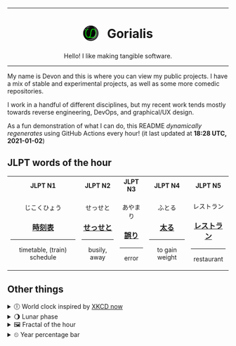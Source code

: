 ***

<h1 align="center">
<sub>
    <img src="readme/resources/avatar.png" height="36">
</sub>
&nbsp;
Gorialis
</h1>
<p align="center">
Hello! I like making tangible software.
</p>

***

My name is Devon and this is where you can view my public projects. I have a mix of stable and experimental projects, as well as some more comedic repositories.

I work in a handful of different disciplines, but my recent work tends mostly towards reverse engineering, DevOps, and graphical/UX design.

As a fun demonstration of what I can do, this README *dynamically regenerates* using GitHub Actions every hour! (it last updated at **18:28 UTC, 2021-01-02**)

<h2>JLPT words of the hour</h2>
<table>
    <tr>
        <th>JLPT N1</th>
        <th>JLPT N2</th>
        <th>JLPT N3</th>
        <th>JLPT N4</th>
        <th>JLPT N5</th>
    </tr>
    <tr>
        <td>
            <p align="center">じこくひょう</p>
            <h3 align="center"><b><a href="https://jisho.org/search/%E6%99%82%E5%88%BB%E8%A1%A8">時刻表</a></b></h3>
            <hr>
            <p align="center">timetable,<wbr> (train) schedule</p>
        </td>
        <td>
            <p align="center">せっせと</p>
            <h3 align="center"><b><a href="https://jisho.org/search/%E3%81%9B%E3%81%A3%E3%81%9B%E3%81%A8">せっせと</a></b></h3>
            <hr>
            <p align="center">busily,<wbr> away</p>
        </td>
        <td>
            <p align="center">あやまり</p>
            <h3 align="center"><b><a href="https://jisho.org/search/%E8%AA%A4%E3%82%8A">誤り</a></b></h3>
            <hr>
            <p align="center">error</p>
        </td>
        <td>
            <p align="center">ふとる</p>
            <h3 align="center"><b><a href="https://jisho.org/search/%E5%A4%AA%E3%82%8B">太る</a></b></h3>
            <hr>
            <p align="center">to gain weight</p>
        </td>
        <td>
            <p align="center">レストラン</p>
            <h3 align="center"><b><a href="https://jisho.org/search/%E3%83%AC%E3%82%B9%E3%83%88%E3%83%A9%E3%83%B3">レストラン</a></b></h3>
            <hr>
            <p align="center">restaurant</p>
        </td>
    </tr>
</table>

<h2>Other things</h2>
<details>
<summary>🕕  World clock inspired by <a href="https://xkcd.com/now">XKCD now</a></summary>

> <img src="generated/now.png" width="512">

</details>
<details>
<summary>🌖 Lunar phase</summary>

The moon is approximately 66.69% through its phase (Waning Gibbous).

</details>
<details>
<summary>&#x1f5bc; Fractal of the hour</summary>

> <img src="generated/fractal.png" width="512">

</details>
<details>
<summary>&#x23f2; Year percentage bar</summary>
<pre><code>2021 [▁▁▁▁▁▁▁▁▁▁▁▁▁▁▁▁▁▁▁▁] 0.48%</code></pre>
</details>
